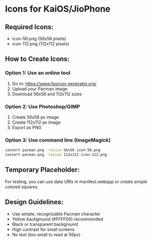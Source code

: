 # Icons for KaiOS/JioPhone

## Required Icons:
- icon-56.png (56x56 pixels)
- icon-112.png (112x112 pixels)

## How to Create Icons:

### Option 1: Use an online tool
1. Go to: https://www.favicon-generator.org/
2. Upload your Pacman image
3. Download 56x56 and 112x112 sizes

### Option 2: Use Photoshop/GIMP
1. Create 56x56 px image
2. Create 112x112 px image
3. Export as PNG

### Option 3: Use command line (ImageMagick)
```bash
convert pacman.png -resize 56x56 icon-56.png
convert pacman.png -resize 112x112 icon-112.png
```

## Temporary Placeholder:
For testing, you can use data URIs in manifest.webapp or create simple colored squares.

## Design Guidelines:
- Use simple, recognizable Pacman character
- Yellow background (#FFFF00) recommended
- Black or transparent background
- High contrast for small screens
- No text (too small to read at 56px)

